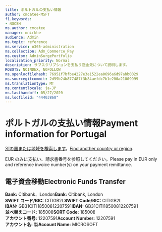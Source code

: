 ```yaml
---
title: ポルトガルの支払い情報
author: cmcatee-MSFT
f1.keywords:
- NOCSH
ms.author: cmcatee
manager: mnirkhe
audience: Admin
ms.topic: reference
ms.service: o365-administration
ms.collection: Adm_Commerce_Pay
ms.custom: AdminSurgePortfolio
localization_priority: Normal
description: サブスクリプションを支払う送金先について説明します。
ROBOTS: NOINDEX, NOFOLLOW
ms.openlocfilehash: 76951f7bfbe4227e3e1522ea0696a6d97abb0029
ms.sourcegitcommit: 2d59b24b877487f3b84aefdc7b1e200a21009999
ms.translationtype: MT
ms.contentlocale: ja-JP
ms.lasthandoff: 05/27/2020
ms.locfileid: "44403868"
---
```

# <a name="payment-information-for-portugal"></a><span data-ttu-id="8774d-103">ポルトガルの支払い情報</span><span class="sxs-lookup"><span data-stu-id="8774d-103">Payment information for Portugal</span></span>

<span data-ttu-id="8774d-104">[別の国または地域を検索します](../billing-and-payments/pay-for-your-subscription.md)。</span><span class="sxs-lookup"><span data-stu-id="8774d-104">[Find another country or region](../billing-and-payments/pay-for-your-subscription.md).</span></span>

<span data-ttu-id="8774d-105">EUR のみに支払い、請求書番号を参照してください。</span><span class="sxs-lookup"><span data-stu-id="8774d-105">Please pay in EUR only and reference invoice number(s) on your payment remittance.</span></span>

## <a name="electronic-funds-transfer"></a><span data-ttu-id="8774d-106">電子資金移動</span><span class="sxs-lookup"><span data-stu-id="8774d-106">Electronic Funds Transfer</span></span>

<span data-ttu-id="8774d-107">**Bank:** Citibank、London</span><span class="sxs-lookup"><span data-stu-id="8774d-107">**Bank:** Citibank, London</span></span>  
<span data-ttu-id="8774d-108">**SWIFT コード/BIC:** CITIGB2L</span><span class="sxs-lookup"><span data-stu-id="8774d-108">**SWIFT Code/BIC:** CITIGB2L</span></span>  
<span data-ttu-id="8774d-109">**IBAN:** GB31CITI18500812207591</span><span class="sxs-lookup"><span data-stu-id="8774d-109">**IBAN:** GB31CITI18500812207591</span></span>  
<span data-ttu-id="8774d-110">**並べ替えコード:** 185008</span><span class="sxs-lookup"><span data-stu-id="8774d-110">**SORT Code:** 185008</span></span>  
<span data-ttu-id="8774d-111">**アカウント番号:** 12207591</span><span class="sxs-lookup"><span data-stu-id="8774d-111">**Account Number:** 12207591</span></span>  
<span data-ttu-id="8774d-112">**アカウント名:** 製</span><span class="sxs-lookup"><span data-stu-id="8774d-112">**Account Name:** MICROSOFT</span></span>
